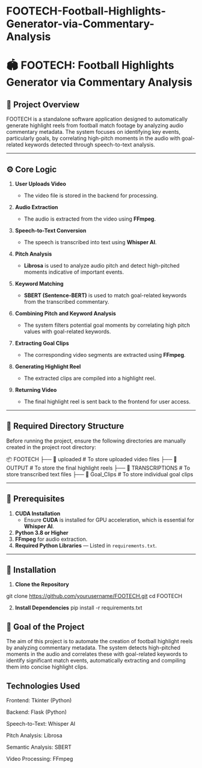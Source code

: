 # FOOTECH-Football-Highlights-Generator-via-Commentary-Analysis
# 🏟️ FOOTECH: Football Highlights Generator via Commentary Analysis

## 📌 Project Overview

FOOTECH is a standalone software application designed to automatically generate highlight reels from football match footage by analyzing audio commentary metadata. The system focuses on identifying key events, particularly goals, by correlating high-pitch moments in the audio with goal-related keywords detected through speech-to-text analysis.

---

## ⚙️ Core Logic

1. **User Uploads Video**  
   - The video file is stored in the backend for processing.  

2. **Audio Extraction**  
   - The audio is extracted from the video using **FFmpeg**.  

3. **Speech-to-Text Conversion**  
   - The speech is transcribed into text using **Whisper AI**.  

4. **Pitch Analysis**  
   - **Librosa** is used to analyze audio pitch and detect high-pitched moments indicative of important events.  

5. **Keyword Matching**  
   - **SBERT (Sentence-BERT)** is used to match goal-related keywords from the transcribed commentary.  

6. **Combining Pitch and Keyword Analysis**  
   - The system filters potential goal moments by correlating high pitch values with goal-related keywords.  

7. **Extracting Goal Clips**  
   - The corresponding video segments are extracted using **FFmpeg**.  

8. **Generating Highlight Reel**  
   - The extracted clips are compiled into a highlight reel.  

9. **Returning Video**  
   - The final highlight reel is sent back to the frontend for user access.  

---

## 📁 Required Directory Structure

Before running the project, ensure the following directories are manually created in the project root directory:

📦 FOOTECH ├── 📁 uploaded # To store uploaded video files 
            ├── 📁 OUTPUT # To store the final highlight reels 
            ├── 📁 TRANSCRIPTIONS # To store transcribed text files 
            ├── 📁 Goal_Clips # To store individual goal clips


---

## 🔧 Prerequisites

1. **CUDA Installation**  
   - Ensure **CUDA** is installed for GPU acceleration, which is essential for **Whisper AI**.  
2. **Python 3.8 or Higher**  
3. **FFmpeg** for audio extraction.  
4. **Required Python Libraries** — Listed in `requirements.txt`.  

---

## 🚀 Installation

1. **Clone the Repository**  

git clone https://github.com/yourusername/FOOTECH.git
cd FOOTECH

2. **Install Dependencies** 
pip install -r requirements.txt

## 🔧 Goal of the Project
The aim of this project is to automate the creation of football highlight reels by analyzing commentary metadata. The system detects high-pitched moments in the audio and correlates these with goal-related keywords to identify significant match events, automatically extracting and compiling them into concise highlight clips.

## Technologies Used
Frontend: Tkinter (Python)

Backend: Flask (Python)

Speech-to-Text: Whisper AI

Pitch Analysis: Librosa

Semantic Analysis: SBERT

Video Processing: FFmpeg
